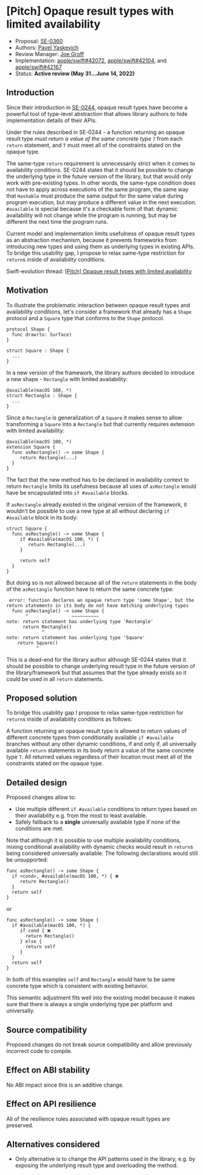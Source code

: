 # [Pitch] Opaque result types with limited availability

* Proposal: [SE-0360](0360-opaque-result-types-with-availability.md)
* Authors: [Pavel Yaskevich](https://github.com/xedin)
* Review Manager: [Joe Groff](https://github.com/jckarter)
* Implementation: [apple/swift#42072](https://github.com/apple/swift/pull/42072), [apple/swift#42104](https://github.com/apple/swift/pull/42104), and [apple/swift#42167](https://github.com/apple/swift/pull/42167)
* Status: **Active review (May 31...June 14, 2022)**

## Introduction

Since their introduction in [SE-0244](https://github.com/apple/swift-evolution/blob/main/proposals/0244-opaque-result-types.md), opaque result types have become a powerful tool of type-level abstraction that allows library authors to hide implementation details of their APIs.

Under the rules described in SE-0244 - a function returning an opaque result type *must return a value of the same concrete type `T`* from each `return` statement, and `T` must meet all of the constraints stated on the opaque type. 

The same-type `return` requirement is unnecessarily strict when it comes to availability conditions. SE-0244 states that it should be possible to change the underlying type in the future version of the library, but that would only work with pre-existing types. In other words, the same-type condition does not have to apply across executions of the same program, the same way that `Hashable` must produce the same output for the same value during program execution, but may produce a different value in the next execution. `#available` is special because it's a checkable form of that: dynamic availability will not change while the program is running, but may be different the next time the program runs.

Current model and implementation limits usefulness of opaque result types as an abstraction mechanism, because it prevents frameworks from introducing new types and using them as underlying types in existing APIs. To bridge this usability gap, I propose to relax same-type restriction for `return`s inside of availability conditions.

Swift-evolution thread: [
[Pitch] Opaque result types with limited availability](https://forums.swift.org/t/pitch-opaque-result-types-with-limited-availability/57286)

## Motivation

To illustrate the problematic interaction between opaque result types and availability conditions, let's consider a framework that already has a `Shape` protocol and a `Square` type that conforms to the `Shape` protocol. 

```
protocol Shape {
  func draw(to: Surface)
}

struct Square : Shape {
  ...
}
```

In a new version of the framework, the library authors decided to introduce a new shape - `Rectangle` with limited availability:

```
@available(macOS 100, *)
struct Rectangle : Shape {
  ...
}
```

Since a `Rectangle` is generalization of a `Square` it makes sense to allow transforming a `Square` into a `Rectangle` but that currently requires extension with limited availability:

```
@available(macOS 100, *)
extension Square {
  func asRectangle() -> some Shape {
     return Rectangle(...)
  }
}
```

The fact that the new method has to be declared in availability context to return `Rectangle` limits its usefulness because all uses of `asRectangle` would have be encapsulated into `if #available` blocks.

If `asRectangle` already existed in the original version of the framework, it wouldn’t be possible to use a new type at all without declaring `if #available` block in its body:

```
struct Square {
  func asRectangle() -> some Shape {
     if #available(macOS 100, *) {
        return Rectangle(...)
     }
     
     return self
  }
}
```

But doing so is not allowed because all of the `return` statements in the body of the `asRectangle` function have to return the same concrete type:

```
 error: function declares an opaque return type 'some Shape', but the return statements in its body do not have matching underlying types
  func asRectangle() -> some Shape {
       ^                ~~~~~~~~~~
note: return statement has underlying type 'Rectangle'
      return Rectangle()
             ^
note: return statement has underlying type 'Square'
    return Square()
           ^
```

This is a dead-end for the library author although SE-0244 states that it should be possible to change underlying result type in the future version of the library/framework but that assumes that the type already exists so it could be used in all `return` statements.

## Proposed solution

To bridge this usability gap I propose to relax same-type restriction for `return`s inside of availability conditions as follows:

A function returning an opaque result type is allowed to return values of different concrete types from conditionally available `if #available`  branches without any other dynamic conditions, if and only if, all universally available `return` statements in its body return a value of the same concrete type `T`. All returned values regardless of their location must meet all of the constraints stated on the opaque type.

## Detailed design

Proposed changes allow to:

* Use multiple different `if #available` conditions to return types based on their availability e.g. from the most to least available.
* Safely fallback to a **single** universally available type if none of the conditions are met.

Note that although it is possible to use multiple availability conditions, mixing conditional availability with dynamic checks would result in `return`s being considered universally available. The following declarations would still be unsupported:

```
func asRectangle() -> some Shape { 
  if <cond>, #available(macOS 100, *) { ❌
     return Rectangle()
  }
  return self
}
```

or

```
func asRectangle() -> some Shape {
  if #available(macOS 100, *) {
     if cond { ❌
       return Rectangle()
     } else {
       return self
     }
  }
  return self
}
```

In both of this examples `self` and `Rectangle` would have to be same concrete type which is consistent with existing behavior.

This semantic adjustment fits well into the existing model because it makes sure that there is always a single underlying type per platform and universally.

## Source compatibility

Proposed changes do not break source compatibility and allow previously incorrect code to compile.

## Effect on ABI stability

No ABI impact since this is an additive change.

## Effect on API resilience

All of the resilience rules associated with opaque result types are preserved.

## Alternatives considered

* Only alternative is to change the API patterns used in the library, e.g. by exposing the underlying result type and overloading the method.

